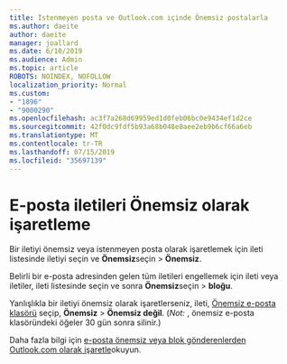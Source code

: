```yaml
---
title: İstenmeyen posta ve Outlook.com içinde Önemsiz postalarla
ms.author: daeite
author: daeite
manager: joallard
ms.date: 6/10/2019
ms.audience: Admin
ms.topic: article
ROBOTS: NOINDEX, NOFOLLOW
localization_priority: Normal
ms.custom:
- "1896"
- "9000290"
ms.openlocfilehash: ac3f7a268d69959ed1d0feb06bc0e9434ef1d2ce
ms.sourcegitcommit: 42f0dc9fdf5b93a68b048e8aee2eb9b6cf66a6eb
ms.translationtype: MT
ms.contentlocale: tr-TR
ms.lasthandoff: 07/15/2019
ms.locfileid: "35697139"
---
```

# <a name="mark-email-messages-as-junk"></a>E-posta iletileri Önemsiz olarak işaretleme

Bir iletiyi önemsiz veya istenmeyen posta olarak işaretlemek için ileti listesinde iletiyi seçin ve **Önemsiz**seçin > **Önemsiz**.

Belirli bir e-posta adresinden gelen tüm iletileri engellemek için ileti veya iletiler, ileti listesinde seçin ve sonra **Önemsiz**seçin > **bloğu**.

Yanlışlıkla bir iletiyi önemsiz olarak işaretlerseniz, ileti, [Önemsiz e-posta klasörü](https://outlook.live.com/mail/junkemail) seçip, **Önemsiz** > **Önemsiz değil**. (*Not:* , önemsiz e-posta klasöründeki öğeler 30 gün sonra silinir.)

Daha fazla bilgi için [e-posta önemsiz veya blok gönderenlerden Outlook.com olarak işaretle](https://support.office.com/article/a3ece97b-82f8-4a5e-9ac3-e92fa6427ae4?wt.mc_id=Office_Outlook_com_Alchemy)okuyun.
